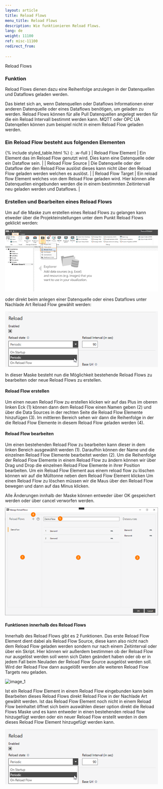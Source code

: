 ```yaml
---
layout: article
title: Reload Flows
menu_title: Reload Flows
description: Wie funktionieren Reload Flows.
lang: de
weight: 11100
ref: misc-11100
redirect_from:

---
```


Reload Flows

### Funktion

Reload Flows dienen dazu eine Reihenfolge anzulegen in der Datenquellen und Dataflows geladen werden. 

Das bietet sich an, wenn Datenquellen oder Dataflows Informationen einer anderen Datenquelle oder eines Dataflows benötigen, um geladen zu werden. 
Reload Flows können für alle Pull Datenquellen angelegt werden für die ein Reload Intervall bestimmt werden kann. 
MQTT oder OPC UA Datenqellen können zum beispiel nicht in einem Reload Flow geladen werden.

### Ein Reload Flow besteht aus folgenden Elementen

{% include styled_table.html %}
{: .w-full }
| Reload Flow Element      | Ein Element das im Reload Flow genutzt wird. Dies kann eine Datenquelle oder ein Dataflow sein. |
| Reload Flow Source       | Die Datenquelle oder der Dataflow der den Reload Flow auslöst dieses kann nicht über den Reload Flow geladen werden welchen es auslöst. |
| Reload Flow Target       | Ein reload flow Element welches von dem Reload Flow geladen wird. Hier können alle Datenquellen eingebunden werden die in einem bestimmten Zeitintervall neu geladen werden und Dataflows. |

### Erstellen und Bearbeiten eines Reload Flows

Um auf die Maske zum erstellen eines Reload Flows zu gelangen kann etweder über die Projekteinstellungen unter dem Punkt Reload Flows geklickt werden:

![image_1](/assets/images/misc/Reload_Flows/Reload_Flows_Location.png)

oder direkt beim anlegen einer Datenquelle oder eines Dataflows unter Nachlade Art Reload Flow gewählt werden:

![image_1](/assets/images/misc/Reload_Flows/Reload_Flows_Location2.png)

In dieser Maske besteht nun die Möglichkeit bestehende Reload Flows zu bearbeiten oder neue Reload Flows zu erstellen.

#### Reload Flow erstellen
Um einen neuen Reload Flow zu erstellen klicken wir auf das Plus im oberen linken Eck (1) 
können dann dem Reload Flow einen Namen geben (2) 
und über die Data Sources in der rechten Seite die Reload Flow Elemente hinzufügen (3). 
Im mittleren Bereich sehen wir dann die Reihenfolge in der die Reload Flow Elemente in diesem Reload Flow geladen werden (4).

#### Reload Flow bearbeiten
Um einen bestehenden Reload Flow zu bearbeiten kann dieser in dem linken Bereich ausgewählt werden (1). 
Daraufhin können der Name und die einzelnen Reload Flow Elemente bearbeitet werden (2).
Um die Reihenfolge der Reload Flow Elemente in einem Reload Flow zu ändern können wir über Drag und Drop die einzelnen Reload Flow Elemente in ihrer Position bearbeiten. 
Um ein Reload Flow Element aus einem reload flow zu löschen können wir auf die Mülltonne neben dem Reload Flow Element klicken
Um einen Reload Flow zu löschen müssen wir die Maus über den Reload Flow bewegen und dann auf das Minus klicken.

Alle Änderungen innhalb der Maske können entweder über OK gespeichert werden oder über cancel verworfen werden.

![image_1](/assets/images/misc/Reload_Flows/Reload_Flows_Interface.png)

#### Funktionen innerhalb des Reload Flows
Innerhalb des Reload Flows gibt es 2 Funktionen. 
Das erste Reload Flow Element dient dabei als Reload Flow Source, diese kann also nicht nach dem Reload Flow geladen werden sondern nur nach einem Zeitinterval oder über ein Skript. 
Hier können wir außerdem bestimmen ob der Reload Flow nur ausgelöst werden soll wenn sich Daten geändert haben oder ob er in jedem Fall beim Neuladen der Reload Flow Source ausgelöst werden soll. 
Wird der Reload Flow dann ausgelößt werden alle weiteren Reload Flow Targets neu geladen.

![image_1](/assets/images/misc/Reload_Flows/Reload_Flow_Element)

Ist ein Reload Flow Element in einem Reload Flow eingebunden kann beim Bearbeiten dieses Reload Flows direkt Reload Flow in der Nachlade Art gewählt werden. 
Ist das Reload Flow Element noch nicht in einem Reload Flow beinhaltet öffnet sich beim auswählen dieser option direkt die Reload Flows Maske und es kann entweder in einen bestehenden reload flow hinzugefügt werden oder ein neuer Reload Flow erstellt werden in dem dieses Reload Flow Element hinzugefügt werden kann.

![image_1](/assets/images/misc/Reload_Flows/Reload_Flows_Location2.png)
